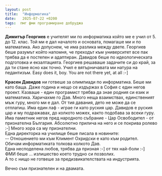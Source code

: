 ```yaml
---
layout: post
title:  "Информатика"
date:   2025-07-22 +0200
tags:  пмг фми програмиране добруджа
---
```

**Димитър Георгиев** е учителят ми по информатика който ме е учил от 5. до 12. клас.
Той ми е дал началото и основата, помагаше ми и по математика.
Ако допуснем, че има разлика между двете.
Георгиев беше разумът който напомня, че преходът към университет все пак трябва да е постепен и адаптиран.
Давидов беше по идеологическата подготовка и екзалтацията.
Георгиев решаваше задачите си до край, за да ти стане ясно как точно.
Учил е вятърничавата ми натура на педантизъм. 
Easy does it, boy. You are not there yet, at all :-]

**Красен Давидов** ни готвеше за олимпиади по информатика. 
Беше ми като баща. Даже година и нещо се издържах в София с един негов проект. 
Казваше - един програмист трябва да знае родния си език и математика. Харичахме го Дав. 
Много неща взаимствах, единственият мъж гуру, много ми е дал. 
От тия давания, дето не може да се отплатиш. Има един лаф - играе ги като руския цар. 
Давидов е руския цар и му подражавах, до колкото можех, както подобава за всеки гуру. 
Има паметник негов пред народното събрание - Цар Освободител - от признателна България. 
Абсолютно прилича на него и се покрива ролево :-] Много хора са му признателни.  
Една директорка на училище беше писала в новините:  
-- Oтношението ми към Климент Охридски е като към родител.   
Обичам информатиката толкова колкото Дав.  
Една несподелена любов, трябва да призная :-]  от тях най-боли :-]  
ФМИ беше ... излишество което трудно си позволих.  
А то с нищо не готвеше за предизвикателствата на индустрията. 


Вечно съм признателен и на двамата.